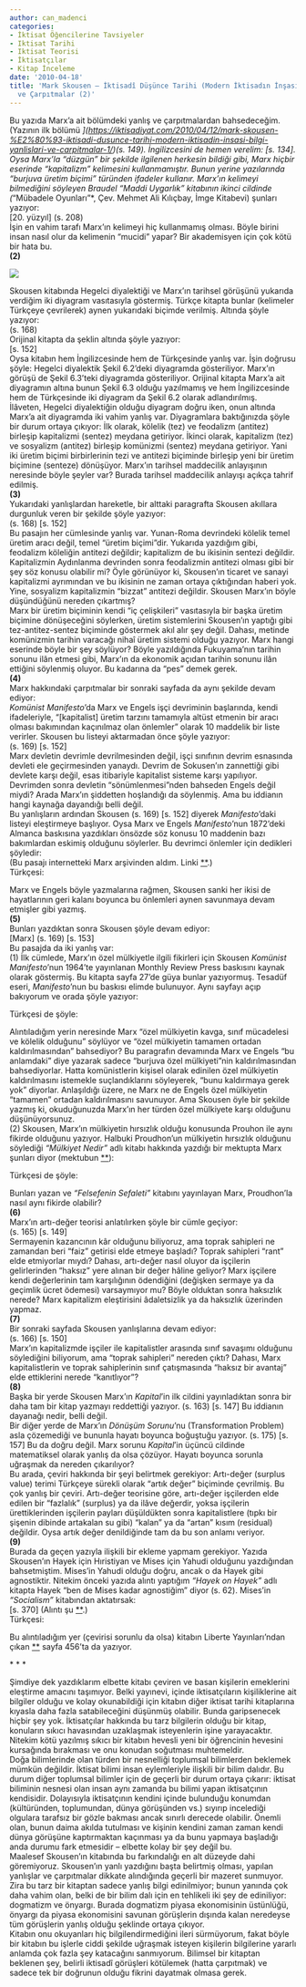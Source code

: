 ```yaml
---
author: can_madenci
categories:
- İktisat Öğencilerine Tavsiyeler
- Iktisat Tarihi
- Iktisat Teorisi
- İktisatçılar
- Kitap İnceleme
date: '2010-04-18'
title: 'Mark Skousen – İktisadî Düşünce Tarihi (Modern İktisadın İnşası): Bilgi Yanlışları
  ve Çarpıtmalar (2)'
---
```


Bu yazıda Marx’a ait bölümdeki yanlış ve çarpıtmalardan bahsedeceğim. (Yazının ilk bölümü *](https://iktisadiyat.com/2010/04/12/mark-skousen-%E2%80%93-iktisadi-dusunce-tarihi-modern-iktisadin-insasi-bilgi-yanlislari-ve-carpitmalar-1/)(s. 149). İngilizcesini de hemen verelim: \[s. 134\]. Oysa Marx’la “düzgün” bir şekilde ilgilenen herkesin bildiği gibi, Marx hiçbir eserinde “kapitalizm” kelimesini kullanmamıştır. Bunun yerine yazılarında “burjuva üretim biçimi” türünden ifadeler kullanır. Marx’ın kelimeyi bilmediğini söyleyen Braudel *“Maddi Uygarlık”* kitabının ikinci cildinde (*“Mübadele Oyunları”*, Çev. Mehmet Ali Kılıçbay, İmge Kitabevi) şunları yazıyor:  
 \[20. yüzyıl\]  (s. 208)  
İşin en vahim tarafı Marx’ın kelimeyi hiç kullanmamış olması. Böyle birini insan nasıl olur da kelimenin “mucidi” yapar? Bir akademisyen için çok kötü bir hata bu.  
**(2)**

[![](http://46.137.161.244/wp-content/uploads/2010/04/can_resim1-300x226.jpg)](http://46.137.161.244/wp-content/uploads/2010/04/can_resim1.jpg)

Skousen kitabında Hegelci diyalektiği ve Marx’ın tarihsel görüşünü yukarıda verdiğim iki diyagram vasıtasıyla göstermiş. Türkçe kitapta bunlar (kelimeler Türkçeye çevrilerek) aynen yukarıdaki biçimde verilmiş. Altında şöyle yazıyor:  
(s. 168)  
Orijinal kitapta da şeklin altında şöyle yazıyor:  
\[s. 152\]  
Oysa kitabın hem İngilizcesinde hem de Türkçesinde yanlış var. İşin doğrusu şöyle: Hegelci diyalektik Şekil 6.2’deki diyagramda gösteriliyor. Marx’ın görüşü de Şekil 6.3’teki diyagramda gösteriliyor. Orijinal kitapta Marx’a ait diyagramın altına bunun Şekil 6.3 olduğu yazılmamış ve hem İngilizcesinde hem de Türkçesinde iki diyagram da Şekil 6.2 olarak adlandırılmış.  
İlâveten, Hegelci diyalektiğin olduğu diyagram doğru iken, onun altında Marx’a ait diyagramda iki vahim yanlış var. Diyagramlara baktığınızda şöyle bir durum ortaya çıkıyor: İlk olarak, kölelik (tez) ve feodalizm (antitez) birleşip kapitalizmi (sentez) meydana getiriyor. İkinci olarak, kapitalizm (tez) ve sosyalizm (antitez) birleşip komünizmi (sentez) meydana getiriyor. Yani iki üretim biçimi birbirlerinin tezi ve antitezi biçiminde birleşip yeni bir üretim biçimine (senteze) dönüşüyor. Marx’ın tarihsel maddecilik anlayışının neresinde böyle şeyler var? Burada tarihsel maddecilik anlayışı açıkça tahrif edilmiş.  
**(3)**  
Yukarıdaki yanlışlardan hareketle, bir alttaki paragrafta Skousen akıllara durgunluk veren bir şekilde şöyle yazıyor:  
 (s. 168) \[s. 152\]  
Bu pasajın her cümlesinde yanlış var. Yunan-Roma devrindeki kölelik temel üretim aracı değil, temel “üretim biçimi”dir. Yukarıda yazdığım gibi, feodalizm köleliğin antitezi değildir; kapitalizm de bu ikisinin sentezi değildir. Kapitalizmin Aydınlanma devrinden sonra feodalizmin antitezi olması gibi bir şey söz konusu olabilir mi? Öyle görünüyor ki, Skousen’ın ticaret ve sanayi kapitalizmi ayrımından ve bu ikisinin ne zaman ortaya çıktığından haberi yok. Yine, sosyalizm kapitalizmin “bizzat” antitezi değildir. Skousen Marx’ın böyle düşündüğünü nereden çıkartmış?  
Marx bir üretim biçiminin kendi “iç çelişkileri” vasıtasıyla bir başka üretim biçimine dönüşeceğini söylerken, üretim sistemlerini Skousen’ın yaptığı gibi tez-antitez-sentez biçiminde göstermek akıl alır şey değil. Dahası, metinde komünizmin tarihin varacağı nihaî üretim sistemi olduğu yazıyor. Marx hangi eserinde böyle bir şey söylüyor? Böyle yazıldığında Fukuyama’nın tarihin sonunu ilân etmesi gibi, Marx’ın da ekonomik açıdan tarihin sonunu ilân ettiğini söylenmiş oluyor. Bu kadarına da “pes” demek gerek.  
**(4)**  
Marx hakkındaki çarpıtmalar bir sonraki sayfada da aynı şekilde devam ediyor:  
*Komünist Manifesto*’da Marx ve Engels işçi devriminin başlarında, kendi ifadeleriyle, “\[kapitalist\] üretim tarzını tamamıyla altüst etmenin bir aracı olması bakımından kaçınılmaz olan önlemler” olarak 10 maddelik bir liste verirler. Skousen bu listeyi aktarmadan önce şöyle yazıyor:  
 (s. 169) \[s. 152\]  
Marx devletin devrimle devrilmesinden değil, işçi sınıfının devrim esnasında devleti ele geçirmesinden yanaydı. Devrim de Sokusen’ın zannettiği gibi devlete karşı değil, esas itibariyle kapitalist sisteme karşı yapılıyor. Devrimden sonra devletin “sönümlenmesi”nden bahseden Engels değil miydi? Arada Marx’ın şiddetten hoşlandığı da söylenmiş. Ama bu iddianın hangi kaynağa dayandığı belli değil.  
Bu yanlışların ardından Skousen  (s. 169) \[s. 152\] diyerek *Manifesto*’daki listeyi eleştirmeye başlıyor. Oysa Marx ve Engels *Manifesto*’nun 1872’deki Almanca baskısına yazdıkları önsözde söz konusu 10 maddenin bazı bakımlardan eskimiş olduğunu söylerler. Bu devrimci önlemler için dedikleri şöyledir:  
 (Bu pasajı internetteki Marx arşivinden aldım. Linki [**](http://www.marxists.org/archive/marx/works/1848/communist-manifesto/preface.htm).)  
Türkçesi:  
  
Marx ve Engels böyle yazmalarına rağmen, Skousen sanki her ikisi de hayatlarının geri kalanı boyunca bu önlemleri aynen savunmaya devam etmişler gibi yazmış.  
**(5)**  
Bunları yazdıktan sonra Skousen şöyle devam ediyor:  
\[Marx\]  (s. 169) \[s. 153\]  
Bu pasajda da iki yanlış var:  
(1) İlk cümlede, Marx’ın özel mülkiyetle ilgili fikirleri için Skousen *Komünist Manifesto*’nun 1964’te yayınlanan Monthly Review Press baskısını kaynak olarak göstermiş. Bu kitapta sayfa 27’de güya bunlar yazıyormuş. Tesadüf eseri, *Manifesto*’nun bu baskısı elimde bulunuyor. Aynı sayfayı açıp bakıyorum ve orada şöyle yazıyor:  
  
Türkçesi de şöyle:  
  
Alıntıladığım yerin neresinde Marx “özel mülkiyetin kavga, sınıf mücadelesi ve kölelik olduğunu” söylüyor ve “özel mülkiyetin tamamen ortadan kaldırılmasından” bahsediyor? Bu paragrafın devamında Marx ve Engels “bu anlamdaki” diye yazarak sadece “burjuva özel mülkiyeti”nin kaldırılmasından bahsediyorlar. Hatta komünistlerin kişisel olarak edinilen özel mülkiyetin kaldırılmasını istemekle suçlandıklarını söyleyerek, “bunu kaldırmaya gerek yok” diyorlar. Anlaşıldığı üzere, ne Marx ne de Engels özel mülkiyetin “tamamen” ortadan kaldırılmasını savunuyor. Ama Skousen öyle bir şekilde yazmış ki, okuduğunuzda Marx’ın her türden özel mülkiyete karşı olduğunu düşünüyorsunuz.  
(2) Skousen, Marx’ın mülkiyetin hırsızlık olduğu konusunda Prouhon ile aynı fikirde olduğunu yazıyor. Halbuki Proudhon’un mülkiyetin hırsızlık olduğunu söylediği *“Mülkiyet Nedir”* adlı kitabı hakkında yazdığı bir mektupta Marx şunları diyor (mektubun [**](http://www.marxists.org/archive/marx/works/1865/letters/65_01_24.htm)):  
  
  
Türkçesi de şöyle:  
  
  
Bunları yazan ve *“Felsefenin Sefaleti”* kitabını yayınlayan Marx, Proudhon’la nasıl aynı fikirde olabilir?  
**(6)**  
Marx’ın artı-değer teorisi anlatılırken şöyle bir cümle geçiyor:  
(s. 165) \[s. 149\]  
Sermayenin kazancının kâr olduğunu biliyoruz, ama toprak sahipleri ne zamandan beri “faiz” getirisi elde etmeye başladı? Toprak sahipleri “rant” elde etmiyorlar mıydı? Dahası, artı-değer nasıl oluyor da işçilerin gelirlerinden “haksız” yere alınan bir değer hâline geliyor? Marx işçilere kendi değerlerinin tam karşılığının ödendiğini (değişken sermaye ya da geçimlik ücret ödemesi) varsaymıyor mu? Böyle olduktan sonra haksızlık nerede? Marx kapitalizm eleştirisini âdaletsizlik ya da haksızlık üzerinden yapmaz.  
**(7)**  
Bir sonraki sayfada Skousen yanlışlarına devam ediyor:  
 (s. 166) \[s. 150\]  
Marx’ın kapitalizmde işçiler ile kapitalistler arasında sınıf savaşımı olduğunu söylediğini biliyorum, ama “toprak sahipleri” nereden çıktı? Dahası, Marx kapitalistlerin ve toprak sahiplerinin sınıf çatışmasında “haksız bir avantaj” elde ettiklerini nerede “kanıtlıyor”?  
**(8)**  
Başka bir yerde Skousen Marx’ın *Kapital*’in ilk cildini yayınladıktan sonra bir daha tam bir kitap yazmayı reddettiği yazıyor. (s. 163) \[s. 147\] Bu iddianın dayanağı nedir, belli değil.  
Bir diğer yerde de Marx’ın *Dönüşüm Sorunu*’nu (Transformation Problem) asla çözemediği ve bununla hayatı boyunca boğuştuğu yazıyor. (s. 175) \[s. 157\] Bu da doğru değil. Marx sorunu *Kapital*’in üçüncü cildinde matematiksel olarak yanlış da olsa çözüyor. Hayatı boyunca sorunla uğraşmak da nereden çıkarılıyor?  
Bu arada, çeviri hakkında bir şeyi belirtmek gerekiyor: Artı-değer (surplus value) terimi Türkçeye sürekli olarak “artık değer” biçiminde çevrilmiş. Bu çok yanlış bir çeviri. Artı-değer teorisine göre, artı-değer işçilerden elde edilen bir “fazlalık” (surplus) ya da ilâve değerdir, yoksa işçilerin ürettiklerinden işçilerin payları düşüldükten sonra kapitalistlere (tıpkı bir şişenin dibinde artakalan su gibi) “kalan” ya da “artan” kısım (residual) değildir. Oysa artık değer denildiğinde tam da bu son anlamı veriyor.  
**(9)**  
Burada da geçen yazıyla ilişkili bir ekleme yapmam gerekiyor. Yazıda Skousen’ın Hayek için Hıristiyan ve Mises için Yahudi olduğunu yazdığından bahsetmiştim. Mises’in Yahudi olduğu doğru, ancak o da Hayek gibi agnostiktir. Nitekim önceki yazıda alıntı yaptığım *“Hayek on Hayek”* adlı kitapta Hayek “ben de Mises kadar agnostiğim” diyor (s. 62). Mises’in *“Socialism”* kitabından aktatırsak:  
\[s. 370\] (Alıntı şu [**](http://www.amazon.com/SOCIALISM-Lib-Works-Ludwig-Mises/dp/0913966622/ref=sr_1_1?ie=UTF8&s=books&qid=1271585749&sr=8-1).)  
Türkçesi:  
  
Bu alıntıladığım yer (çevirisi sorunlu da olsa) kitabın Liberte Yayınları’ndan çıkan [**](http://www.liberte.com.tr/incele.php?id=Nw==&kat=&kat1=) sayfa 456’ta da yazıyor.

\* \* \*

Şimdiye dek yazdıklarım elbette kitabı çeviren ve basan kişilerin emeklerini eleştirme amacını taşımıyor. Belki yayınevi, içinde iktisatçıların kişiliklerine ait bilgiler olduğu ve kolay okunabildiği için kitabın diğer iktisat tarihi kitaplarına kıyasla daha fazla satabileceğini düşünmüş olabilir. Bunda garipsenecek hiçbir şey yok. İktisatçılar hakkında bu tarz bilgilerin olduğu bir kitap, konuların sıkıcı havasından uzaklaşmak isteyenlerin işine yarayacaktır. Nitekim kötü yazılmış sıkıcı bir kitabın hevesli yeni bir öğrencinin hevesini kursağında bırakması ve onu konudan soğutması muhtemeldir.  
Doğa bilimlerinde olan türden bir nesnelliği toplumsal bilimlerden beklemek mümkün değildir. İktisat bilimi insan eylemleriyle ilişkili bir bilim dalıdır. Bu durum diğer toplumsal bilimler için de geçerli bir durum ortaya çıkarır: iktisat biliminin nesnesi olan insan aynı zamanda bu bilimi yapan iktisatçının kendisidir. Dolayısıyla iktisatçının kendini içinde bulunduğu konumdan (kültüründen, toplumundan, dünya görüşünden vs.) sıyırıp incelediği olgulara tarafsız bir gözle bakması ancak sınırlı derecede olabilir. Önemli olan, bunun daima akılda tutulması ve kişinin kendini zaman zaman kendi dünya görüşüne kaptırmaktan kaçınması ya da bunu yapmaya başladığı anda durumu fark etmesidir – elbette kolay bir şey değil bu.  
Maalesef Skousen’ın kitabında bu farkındalığı en alt düzeyde dahi göremiyoruz. Skousen’ın yanlı yazdığını başta belirtmiş olması, yapılan yanlışlar ve çarpıtmalar dikkate alındığında geçerli bir mazeret sunmuyor. Zira bu tarz bir kitaptan sadece yanlış bilgi edinilmiyor; bunun yanında çok daha vahim olan, belki de bir bilim dalı için en tehlikeli iki şey de ediniliyor: dogmatizm ve önyargı. Burada dogmatizm piyasa ekonomisinin üstünlüğü, önyargı da piyasa ekonomisini savunan görüşlerin dışında kalan neredeyse tüm görüşlerin yanlış olduğu şeklinde ortaya çıkıyor.  
Kitabın onu okuyanları hiç bilgilendirmediğini ileri sürmüyorum, fakat böyle bir kitabın bu işlerle ciddi şekilde uğraşmak isteyen kişilerin bilgilerine yararlı anlamda çok fazla şey katacağını sanmıyorum. Bilimsel bir kitaptan beklenen şey, belirli iktisadî görüşleri kötülemek (hatta çarpıtmak) ve sadece tek bir doğrunun olduğu fikrini dayatmak olmasa gerek.